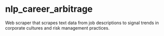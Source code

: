 # nlp_career_arbitrage

Web scraper that scrapes text data from job descriptions to signal trends in corporate cultures and risk management practices. 
